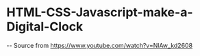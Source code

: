 # HTML-CSS-Javascript-make-a-Digital-Clock
--
Source from 
https://www.youtube.com/watch?v=NlAw_kd2608
